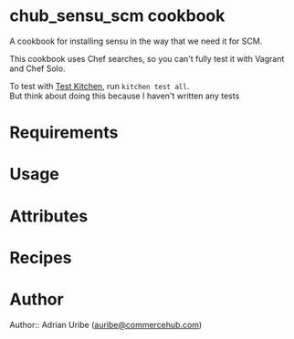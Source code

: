 # chub_sensu_scm cookbook

A cookbook for installing sensu in the way that we need it for SCM.

This cookbook uses Chef searches, so you can't fully test it with Vagrant and Chef Solo.

To test with [Test Kitchen](http://kitchen.ci/), run `kitchen test all`.  
But think about doing this because I haven't written any tests

# Requirements

# Usage

# Attributes

# Recipes

# Author

Author:: Adrian Uribe (auribe@commercehub.com)
